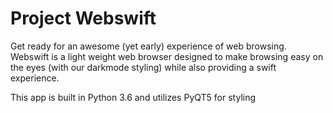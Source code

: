 # **Project Webswift**

Get ready for an awesome (yet early) experience of web browsing. Webswift is a light weight web browser designed to make browsing easy on the eyes (with our darkmode styling) while also providing a swift experience.

This app is built in Python 3.6 and utilizes PyQT5 for styling

